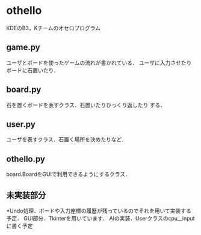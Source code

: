 # othello
KDEのB3，Kチームのオセロプログラム
## game.py
ユーザとボードを使ったゲームの流れが書かれている．
ユーザに入力させたりボードに石置いたり．
## board.py
石を置くボードを表すクラス．石置いたりひっくり返したり
する．
## user.py
ユーザを表すクラス．石置く場所を決めたりなど．
## othello.py
board.BoardをGUIで利用できるようにするクラス．
## 未実装部分
*Undo処理．ボードや入力座標の履歴が残っているのでそれを用いて実装する予定．
GUI部分．Tkinterを用いています．
AIの実装．Userクラスのcpu__inputに書く予定
